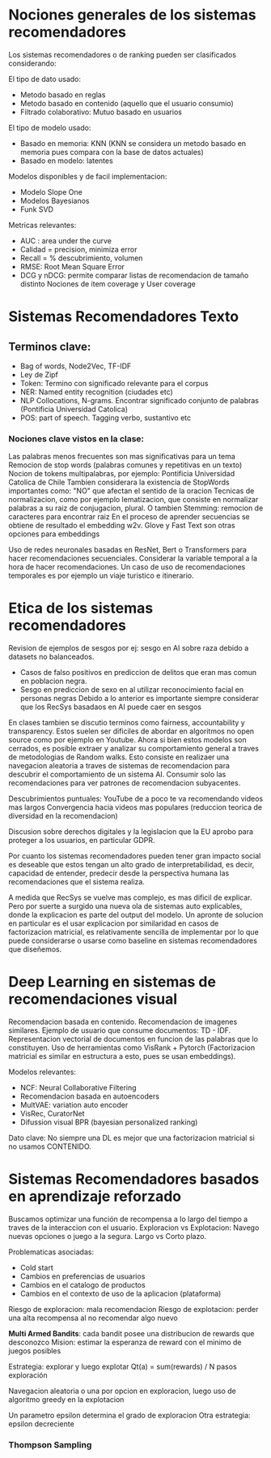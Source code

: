 # Nociones generales de los sistemas recomendadores

Los sistemas recomendadores o de ranking pueden ser clasificados considerando:

El tipo de dato usado:
- Metodo basado en reglas
- Metodo basado en contenido (aquello que el usuario consumio)
- Filtrado colaborativo: Mutuo basado en usuarios

El tipo de modelo usado:
- Basado en memoria: KNN (KNN se considera un metodo basado en memoria pues compara con la base de datos actuales)
- Basado en modelo: latentes


Modelos disponibles y de facil implementacion:
- Modelo Slope One
- Modelos Bayesianos
- Funk SVD

Metricas relevantes:
- AUC : area under the curve
- Calidad = precision, minimiza error
- Recall = % descubrimiento, volumen
- RMSE: Root Mean Square Error
- DCG y nDCG: permite comparar listas de recomendacion de tamaño distinto
Nociones de item coverage y User coverage


# Sistemas Recomendadores Texto

## Terminos clave: 
- Bag of words, Node2Vec, TF-IDF
- Ley de Zipf
- Token: Termino con significado relevante para el corpus
- NER: Named entity recognition (ciudades etc)
- NLP Collocations, N-grams. Encontrar significado conjunto de palabras (Pontificia Universidad Catolica)
- POS: part of speech. Tagging verbo, sustantivo etc


### Nociones clave vistos en la clase:
Las palabras menos frecuentes son mas significativas para un tema
Remocion de stop words (palabras comunes y repetitivas en un texto)
Nocion de tokens multipalabras, por ejemplo: Pontificia Universidad Catolica de Chile
Tambien considerara la existencia de StopWords importantes como: "NO" que afectan el sentido de la oracion
Tecnicas de normalizacion, como por ejemplo lematizacion, que consiste en  normalizar palabras a su raiz de conjugacion, plural. O tambien Stemming: remocion de caracteres para encontrar raiz
En el proceso de aprender secuencias se obtiene de resultado el embedding w2v. Glove y Fast Text son otras opciones para embeddings

Uso de redes neuronales basadas en ResNet, Bert o Transformers para hacer recomendaciones secuenciales. Considerar la variable temporal a la hora de hacer recomendaciones. Un caso de uso de recomendaciones temporales es por ejemplo un viaje turistico e itinerario.

# Etica de los sistemas recomendadores

Revision de ejemplos de sesgos por ej: sesgo en AI sobre raza debido a datasets no balanceados. 
- Casos de falso positivos en prediccion de delitos que eran mas comun en poblacion negra.
- Sesgo en prediccion de sexo en al utilizar reconocimiento facial en personas negras 
Debido a lo anterior es importante siempre considerar que los RecSys basadaos en AI puede caer en sesgos

En clases tambien se discutio terminos como fairness, accountability y transparency. Estos suelen ser dificiles de abordar en algoritmos no open source como por ejemplo en Youtube. Ahora si bien estos modelos son cerrados, es posible extraer y analizar su comportamiento general a traves de metodologias de Random walks. Esto consiste en realizaer una navegacion aleatoria a traves de sistemas de recomendacion para descubrir el comportamiento de un sistema AI. Consumir solo las recomendaciones para ver patrones de recomendacion subyacentes. 

Descubrimientos puntuales: YouTube de a poco te va recomendando videos mas largos
Convergencia hacia videos mas populares (reduccion teorica de diversidad en la recomendacion)

Discusion sobre derechos digitales y la legislacion que la EU aprobo para proteger a los usuarios, en particular GDPR.

Por cuanto los sistemas recomendadores pueden tener gran impacto social es deseable que estos tengan un alto grado de interpretabilidad, es decir, capacidad de entender, predecir desde la perspectiva humana las recomendaciones que el sistema realiza.

A medida que RecSys se vuelve mas complejo, es mas dificil de explicar. Pero por suerte a surgido una nueva ola de sistemas auto explicables, donde la  explicacion es parte del output del modelo. Un apronte de solucion en particular es el usar explicacion por similaridad en casos de factorizacion matricial, es relativamente sencilla de implementar por lo que puede considerarse o usarse como baseline en sistemas recomendadores que diseñemos.

# Deep Learning en sistemas de recomendaciones visual

Recomendacion basada en contenido. Recomendacion de imagenes similares.
Ejemplo de usuario que consume documentos: TD - IDF. Representacion vectorial de documentos en funcion de las palabras que lo constituyen. Uso de herramientas como VisRank + Pytorch (Factorizacion matricial es similar en estructura a esto, pues se usan embeddings). 

Modelos relevantes:

- NCF: Neural Collaborative Filtering
- Recomendacion basada en autoencoders
- MultVAE: variation auto encoder
- VisRec, CuratorNet
- Difussion visual BPR (bayesian personalized ranking)


Dato clave: No siempre una DL es mejor que una factorizacion matricial si no usamos CONTENIDO.

# Sistemas Recomendadores basados en aprendizaje reforzado 

Buscamos optimizar una función de recompensa a lo largo del tiempo a traves de la interaccion con el usuario. 
Exploracion vs Explotacion: Navego nuevas opciones o juego a la segura. Largo vs Corto plazo.

Problematicas asociadas: 
- Cold start
- Cambios en preferencias de usuarios
- Cambios en el catalogo de productos
- Cambios en el contexto de uso de la aplicacion (plataforma)

Riesgo de exploracion: mala recomendacion
Riesgo de explotacion: perder una alta recompensa al no recomendar algo nuevo

**Multi Armed Bandits**: cada bandit posee una distribucion de rewards que desconozco
Mision: estimar la esperanza de reward con el minimo de juegos posibles
 
Estrategia: explorar y luego explotar
Qt(a) = sum(rewards) / N pasos exploración 

Navegacion aleatoria o una por opcion en exploracion, luego uso de algoritmo greedy en la explotacion

Un parametro epsilon determina el grado de exploracion
Otra estrategia: epsilon decreciente


### Thompson Sampling
